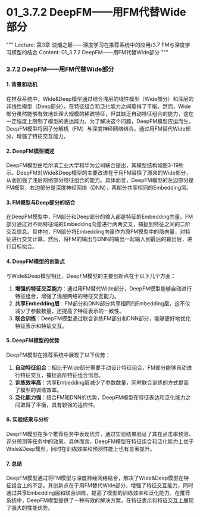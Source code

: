 # 01_3.7.2 DeepFM——用FM代替Wide部分

"""
Lecture: 第3章 浪潮之巅——深度学习在推荐系统中的应用/3.7 FM与深度学习模型的结合
Content: 01_3.7.2 DeepFM——用FM代替Wide部分
"""

### 3.7.2 DeepFM——用FM代替Wide部分

#### 1. 背景和动机
在推荐系统中，Wide&Deep模型通过结合浅层的线性模型（Wide部分）和深层的非线性模型（Deep部分），在特征组合和泛化能力之间取得了平衡。然而，Wide部分虽然能够有效地处理大规模的稀疏特征，但其缺乏自动特征组合的能力，这在一定程度上限制了模型的表达能力。为了解决这个问题，DeepFM模型应运而生。DeepFM模型将因子分解机（FM）与深度神经网络结合，通过用FM替代Wide部分，增强了特征交互能力。

#### 2. DeepFM模型概述
DeepFM模型由哈尔滨工业大学和华为公司联合提出，其模型结构如图3-19所示。DeepFM对Wide&Deep模型的主要改进在于用FM替换了原来的Wide部分，从而加强了浅层网络部分特征组合的能力。具体而言，DeepFM模型的左边部分是FM模型，右边部分是深度神经网络（DNN），两部分共享相同的Embedding层。

#### 3. FM模型与Deep部分的结合
在DeepFM模型中，FM部分和Deep部分的输入都是特征的Embedding向量。FM部分通过对不同特征域的Embedding向量进行两两交叉，捕捉到特征之间的二阶交互信息。具体地，FM部分将Embedding向量作为原FM模型中的隐向量，对特征进行交叉计算。然后，将FM的输出与DNN的输出一起输入到最后的输出层，进行目标拟合。

#### 4. DeepFM模型的创新点
与Wide&Deep模型相比，DeepFM模型的主要创新点在于以下几个方面：
1. **增强的特征交互能力**：通过用FM替代Wide部分，DeepFM模型能够自动进行特征组合，增强了浅层网络的特征交互能力。
2. **共享Embedding层**：FM部分和DNN部分共享相同的Embedding层，这不仅减少了参数数量，还提高了特征表示的一致性。
3. **联合训练**：DeepFM模型通过联合训练FM部分和DNN部分，能够更好地优化特征表示和特征交互。

#### 5. DeepFM模型的优势
DeepFM模型在推荐系统中展现了以下优势：
1. **自动特征组合**：相比于Wide部分需要手动设计特征组合，FM部分能够自动进行特征交互，捕捉高阶特征组合信息。
2. **训练效率高**：共享Embedding层减少了参数数量，同时联合训练的方式提高了模型的训练效率。
3. **泛化能力强**：结合FM和DNN的优势，DeepFM模型在特征表达和泛化能力之间取得了平衡，具有较强的适应性。

#### 6. 实验结果与分析
DeepFM模型在多个推荐任务中表现优异，通过实验结果验证了其在点击率预测、评分预测等任务中的效果。具体而言，DeepFM模型在特征组合和泛化能力上优于Wide&Deep模型，同时在训练效率和预测性能上也有显著提升。

#### 7. 总结
DeepFM模型通过将FM模型与深度神经网络结合，解决了Wide&Deep模型在特征组合上的不足。其创新点在于用FM替代Wide部分，增强了特征交互能力，同时通过共享Embedding层和联合训练，提高了模型的训练效率和泛化能力。在推荐系统中，DeepFM模型提供了一种有效的解决方案，在特征表示和特征交互上展现了强大的性能优势。